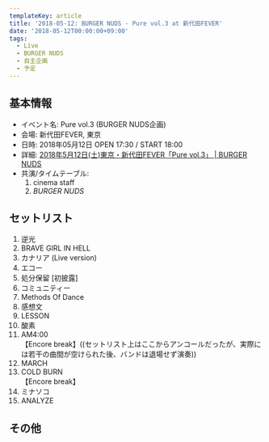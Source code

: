 ```yaml
---
templateKey: article
title: '2018-05-12: BURGER NUDS - Pure vol.3 at 新代田FEVER'
date: '2018-05-12T00:00:00+09:00'
tags:
  - Live
  - BURGER NUDS
  - 自主企画
  - 予定
---
```

## 基本情報

* イベント名: Pure vol.3 (BURGER NUDS企画)
* 会場: 新代田FEVER, 東京
* 日時: 2018年05月12日 OPEN 17:30 / START 18:00
* 詳細: [2018年5月12日\(土\)東京・新代田FEVER「Pure vol\.3」 \| BURGER NUDS](http://burgernuds.jp/live/2018/02/25/241)
* 共演/タイムテーブル:
  1. cinema staff
  1. *BURGER NUDS*

## セットリスト

1. 逆光
1. BRAVE GIRL IN HELL
1. カナリア (Live version)
1. エコー
1. 処分保留 [初披露]
1. コミュニティー
1. Methods Of Dance
1. 感想文
1. LESSON
1. 酸素
1. AM4:00  
  【Encore break】((セットリスト上はここからアンコールだったが、実際には若干の曲間が空けられた後、バンドは退場せず演奏))
1. MARCH
1. COLD BURN  
  【Encore break】
1. ミナソコ
1. ANALYZE

## その他

